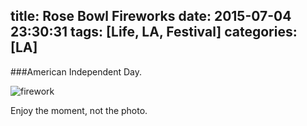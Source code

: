 title: Rose Bowl Fireworks
date: 2015-07-04 23:30:31
tags: [Life, LA, Festival]
categories: [LA]
---

###American Independent Day.

![firework](http://imglf1.ph.126.net/_4_T2owvb03VSC3FoS7B1A==/6619260110329010128.jpg)

Enjoy the moment, not the photo.
